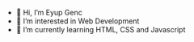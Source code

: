 - 👋 Hi, I’m Eyup Genc
- 👀 I’m interested in Web Development
- 🌱 I’m currently learning HTML, CSS and Javascript
